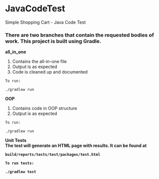 # JavaCodeTest
Simple Shopping Cart - Java Code Test

### There are two branches that contain the requested bodies of work. This project is built using Gradle.
<b>all_in_one</b>
<br>
1. Contains the all-in-one file<br>
2. Output is as expected<br>
3. Code is cleaned up and documented<br>

```
To run:

./gradlew run
```

<b>OOP</b>
<br>
1. Contains code in OOP structure
2. Output is as expected
```
To run:

./gradlew run
```

<b>Unit Tests<b>
<br>
The test will generate an HTML page with results.  It can be found at<br>
```
build/reports/tests/test/packages/test.html
```

```
To run tests:

./gradlew test
```

